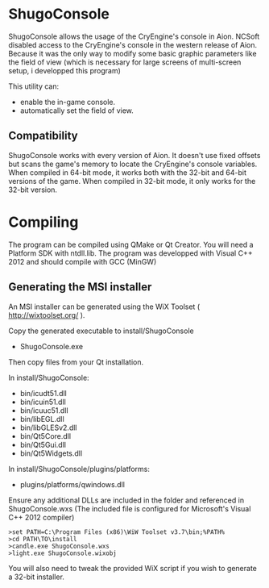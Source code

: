 ShugoConsole
============

ShugoConsole allows the usage of the CryEngine's console in Aion.
NCSoft disabled access to the CryEngine's console in the western release of Aion.
Because it was the only way to modify some basic graphic parameters like the field of view
(which is necessary for large screens of multi-screen setup, i developped this program)

This utility can:
- enable the in-game console.
- automatically set the field of view.

Compatibility
-------------

ShugoConsole works with every version of Aion.
It doesn't use fixed offsets but scans the game's memory to locate the CryEngine's console variables.
When compiled in 64-bit mode, it works both with the 32-bit and 64-bit versions of the game.
When compiled in 32-bit mode, it only works for the 32-bit version.

Compiling
=========

The program can be compiled using QMake or Qt Creator.
You will need a Platform SDK with ntdll.lib.
The program was developped with Visual C++ 2012 and should compile with GCC (MinGW)

Generating the MSI installer
----------------------------

An MSI installer can be generated using the WiX Toolset ( http://wixtoolset.org/ ).

Copy the generated executable to install/ShugoConsole
- ShugoConsole.exe

Then copy files from your Qt installation.

In install/ShugoConsole:
- bin/icudt51.dll
- bin/icuin51.dll
- bin/icuuc51.dll
- bin/libEGL.dll
- bin/libGLESv2.dll
- bin/Qt5Core.dll
- bin/Qt5Gui.dll
- bin/Qt5Widgets.dll

In install/ShugoConsole/plugins/platforms:
- plugins/platforms/qwindows.dll

Ensure any additional DLLs are included in the folder and referenced in ShugoConsole.wxs
(The included file is configured for Microsoft's Visual C++ 2012 compiler)

    >set PATH=C:\Program Files (x86)\WiW Toolset v3.7\bin;%PATH%
    >cd PATH\TO\install
    >candle.exe ShugoConsole.wxs
    >light.exe ShugoConsole.wixobj

You will also need to tweak the provided WiX script if you wish to generate a 32-bit installer.

